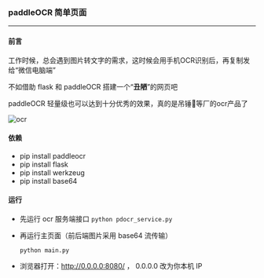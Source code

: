 ### paddleOCR 简单页面
-----
#### 前言

工作时候，总会遇到图片转文字的需求，这时候会用手机OCR识别后，再复制发给“微信电脑端”

不如借助 flask 和 paddleOCR 搭建一个“**丑陋**”的网页吧

paddleOCR 轻量级也可以达到十分优秀的效果，真的是吊锤:penguin:等厂的ocr产品了

![ocr](https://s2.loli.net/2022/07/06/I8QvNDizAV6HtFW.png)

#### 依赖

+ pip install paddleocr
+ pip install flask
+ pip install werkzeug
+ pip install base64

#### 运行

+ 先运行 ocr 服务端接口
  `python pdocr_service.py`

+ 再运行主页面（前后端图片采用 base64 流传输）

  `python main.py`

+ 浏览器打开：http://0.0.0.0:8080/  ， 0.0.0.0 改为你本机 IP

